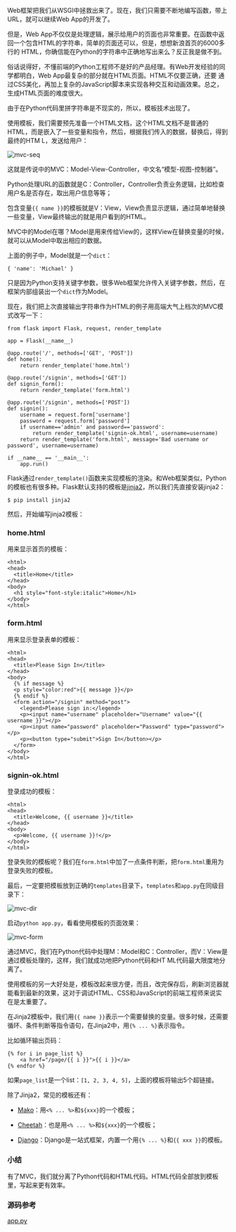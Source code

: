 Web框架把我们从WSGI中拯救出来了。现在，我们只需要不断地编写函数，带上URL，就可以继续Web App的开发了。

但是，Web App不仅仅是处理逻辑，展示给用户的页面也非常重要。在函数中返回一个包含HTML的字符串，简单的页面还可以，但是，想想新浪首页的6000多行的
HTML，你确信能在Python的字符串中正确地写出来么？反正我是做不到。

俗话说得好，不懂前端的Python工程师不是好的产品经理。有Web开发经验的同学都明白，Web App最复杂的部分就在HTML页面。HTML不仅要正确，还要
通过CSS美化，再加上复杂的JavaScript脚本来实现各种交互和动画效果。总之，生成HTML页面的难度很大。

由于在Python代码里拼字符串是不现实的，所以，模板技术出现了。

使用模板，我们需要预先准备一个HTML文档，这个HTML文档不是普通的HTML，而是嵌入了一些变量和指令，然后，根据我们传入的数据，替换后，得到最终的HTM
L，发送给用户：

![mvc-seq](http://www.liaoxuefeng.com/files/attachments/001400339839622665127663fb840b5870864895b103c2f000)

这就是传说中的MVC：Model-View-Controller，中文名“模型-视图-控制器”。

Python处理URL的函数就是C：Controller，Controller负责业务逻辑，比如检查用户名是否存在，取出用户信息等等；

包含变量`{{ name }}`的模板就是V：View，View负责显示逻辑，通过简单地替换一些变量，View最终输出的就是用户看到的HTML。

MVC中的Model在哪？Model是用来传给View的，这样View在替换变量的时候，就可以从Model中取出相应的数据。

上面的例子中，Model就是一个`dict`：

    
    
    { 'name': 'Michael' }
    

只是因为Python支持关键字参数，很多Web框架允许传入关键字参数，然后，在框架内部组装出一个`dict`作为Model。

现在，我们把上次直接输出字符串作为HTML的例子用高端大气上档次的MVC模式改写一下：

    
    
    from flask import Flask, request, render_template
    
    app = Flask(__name__)
    
    @app.route('/', methods=['GET', 'POST'])
    def home():
        return render_template('home.html')
    
    @app.route('/signin', methods=['GET'])
    def signin_form():
        return render_template('form.html')
    
    @app.route('/signin', methods=['POST'])
    def signin():
        username = request.form['username']
        password = request.form['password']
        if username=='admin' and password=='password':
            return render_template('signin-ok.html', username=username)
        return render_template('form.html', message='Bad username or password', username=username)
    
    if __name__ == '__main__':
        app.run()
    

Flask通过`render_template()`函数来实现模板的渲染。和Web框架类似，Python的模板也有很多种。Flask默认支持的模板是[jinja2](http://jinja.pocoo.org/)，所以我们先直接安装jinja2：

    
    
    $ pip install jinja2
    

然后，开始编写jinja2模板：

### home.html

用来显示首页的模板：

    
    
    <html>
    <head>
      <title>Home</title>
    </head>
    <body>
      <h1 style="font-style:italic">Home</h1>
    </body>
    </html>
    

### form.html

用来显示登录表单的模板：

    
    
    <html>
    <head>
      <title>Please Sign In</title>
    </head>
    <body>
      {% if message %}
      <p style="color:red">{{ message }}</p>
      {% endif %}
      <form action="/signin" method="post">
        <legend>Please sign in:</legend>
        <p><input name="username" placeholder="Username" value="{{ username }}"></p>
        <p><input name="password" placeholder="Password" type="password"></p>
        <p><button type="submit">Sign In</button></p>
      </form>
    </body>
    </html>
    

### signin-ok.html

登录成功的模板：

    
    
    <html>
    <head>
      <title>Welcome, {{ username }}</title>
    </head>
    <body>
      <p>Welcome, {{ username }}!</p>
    </body>
    </html>
    

登录失败的模板呢？我们在`form.html`中加了一点条件判断，把`form.html`重用为登录失败的模板。

最后，一定要把模板放到正确的`templates`目录下，`templates`和`app.py`在同级目录下：

![mvc-dir](http://www.liaoxuefeng.com/files/attachments/001400341074577704e1ff7d52246dab80eb4992d12fcd1000)

启动`python app.py`，看看使用模板的页面效果：

![mvc-form](http://www.liaoxuefeng.com/files/attachments/00140034078412854f0d48a3c3649f99358ae44f6ca7405000)

通过MVC，我们在Python代码中处理M：Model和C：Controller，而V：View是通过模板处理的，这样，我们就成功地把Python代码和HT
ML代码最大限度地分离了。

使用模板的另一大好处是，模板改起来很方便，而且，改完保存后，刷新浏览器就能看到最新的效果，这对于调试HTML、CSS和JavaScript的前端工程师来说实
在是太重要了。

在Jinja2模板中，我们用`{{ name }}`表示一个需要替换的变量。很多时候，还需要循环、条件判断等指令语句，在Jinja2中，用`{% ...
%}`表示指令。

比如循环输出页码：

    
    
    {% for i in page_list %}
        <a href="/page/{{ i }}">{{ i }}</a>
    {% endfor %}
    

如果`page_list`是一个list：`[1, 2, 3, 4, 5]`，上面的模板将输出5个超链接。

除了Jinja2，常见的模板还有：

  * [Mako](http://www.makotemplates.org/)：用`<% ... %>`和`${xxx}`的一个模板；

  * [Cheetah](http://www.cheetahtemplate.org/)：也是用`<% ... %>`和`${xxx}`的一个模板；

  * [Django](https://www.djangoproject.com/)：Django是一站式框架，内置一个用`{% ... %}`和`{{ xxx }}`的模板。

### 小结

有了MVC，我们就分离了Python代码和HTML代码。HTML代码全部放到模板里，写起来更有效率。

### 源码参考

[app.py](https://github.com/michaelliao/learn-python3/blob/master/samples/web/mvc/app.py)

